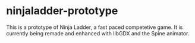# ninjaladder-prototype

This is a prototype of Ninja Ladder, a fast paced competetive game. It is currently being remade and enhanced with libGDX and the Spine animator.
